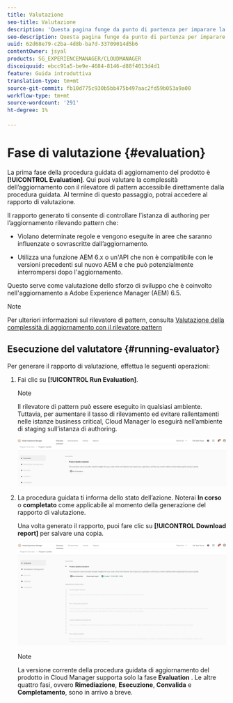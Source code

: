 ```yaml
---
title: Valutazione
seo-title: Valutazione
description: 'Questa pagina funge da punto di partenza per imparare la fase di valutazione nella procedura guidata di aggiornamento del prodotto. '
seo-description: Questa pagina funge da punto di partenza per imparare la fase di valutazione nella procedura guidata di aggiornamento del prodotto.
uuid: 62d68e79-c2ba-4d8b-ba7d-33709014d5b6
contentOwner: jsyal
products: SG_EXPERIENCEMANAGER/CLOUDMANAGER
discoiquuid: ebcc91a5-be9e-4684-8146-d88f4013d4d1
feature: Guida introduttiva
translation-type: tm+mt
source-git-commit: fb10d775c930b5bb475b497aac2fd59b053a9a00
workflow-type: tm+mt
source-wordcount: '291'
ht-degree: 1%

---
```



# Fase di valutazione {#evaluation}

La prima fase della procedura guidata di aggiornamento del prodotto è **[!UICONTROL Evaluation]**.
Qui puoi valutare la complessità dell’aggiornamento con il rilevatore di pattern accessibile direttamente dalla procedura guidata. Al termine di questo passaggio, potrai accedere al rapporto di valutazione.

Il rapporto generato ti consente di controllare l’istanza di authoring per l’aggiornamento rilevando pattern che:

* Violano determinate regole e vengono eseguite in aree che saranno influenzate o sovrascritte dall’aggiornamento.

* Utilizza una funzione AEM 6.x o un&#39;API che non è compatibile con le versioni precedenti sul nuovo AEM e che può potenzialmente interrompersi dopo l&#39;aggiornamento.

Questo serve come valutazione dello sforzo di sviluppo che è coinvolto nell&#39;aggiornamento a Adobe Experience Manager (AEM) 6.5.

>[!NOTE]
>
>Per ulteriori informazioni sul rilevatore di pattern, consulta [Valutazione della complessità di aggiornamento con il rilevatore pattern](https://helpx.adobe.com/experience-manager/6-4/sites/deploying/using/pattern-detector.html)

## Esecuzione del valutatore {#running-evaluator}

Per generare il rapporto di valutazione, effettua le seguenti operazioni:

1. Fai clic su **[!UICONTROL Run Evaluation]**.

   >[!NOTE]
   >
   >Il rilevatore di pattern può essere eseguito in qualsiasi ambiente. Tuttavia, per aumentare il tasso di rilevamento ed evitare rallentamenti nelle istanze business critical, Cloud Manager lo eseguirà nell’ambiente di staging sull’istanza di authoring.

   ![](assets/Run-Evaluation.png)

1. La procedura guidata ti informa dello stato dell’azione. Noterai **In corso** o **completato** come applicabile al momento della generazione del rapporto di valutazione.

   Una volta generato il rapporto, puoi fare clic su **[!UICONTROL Download report]** per salvare una copia.

   ![](assets/Evaluation-1.png)


   >[!NOTE]
   >
   >La versione corrente della procedura guidata di aggiornamento del prodotto in Cloud Manager supporta solo la fase **Evaluation** . Le altre quattro fasi, ovvero **Rimediazione**, **Esecuzione**, **Convalida** e **Completamento**, sono in arrivo a breve.
